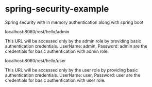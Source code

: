# spring-security-example
Spring security with in memory authentication along with spring boot

localhost:8080/rest/hello/admin 

This URL will be accessed only by the admin role by providing basic authentication credentials. 
UserName: admin, Password: admin are the credentials for basic authentication with admin role.



localhost:8080/rest/hello/user

This URL will be accessed only by the user role by providing basic authentication credentials. 
UserName: user, Password: user are the credentials for basic authentication with user role.
